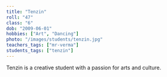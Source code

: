 ```yaml
---
title: "Tenzin"
roll: "47"
class: "6"
dob: "2009-06-01"
hobbies: ["Art", "Dancing"]
photo: "/images/students/tenzin.jpg"
teachers_tags: ["mr-verma"]
students_tags: ["tenzin"]
---
```

Tenzin is a creative student with a passion for arts and culture.